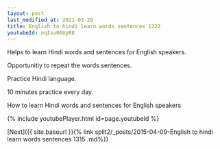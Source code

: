 ```yaml
---
layout: post
last_modified_at: 2021-03-29
title: English to hindi learn words sentences 1222 
youtubeId: nqIsu06UpR8
---
```

 
 
Helps to learn Hindi words and sentences for English speakers.

Opportunitiy to repeat the words sentences. 

Practice Hindi language. 
 
10 minutes practice every day. 
 
How to learn Hindi words and sentences for English speakers 
 
{% include youtubePlayer.html id=page.youtubeId %}
 
 
[Next]({{ site.baseurl }}{% link  split2/_posts/2015-04-09-English to hindi learn words sentences 1315 .md%})
 
